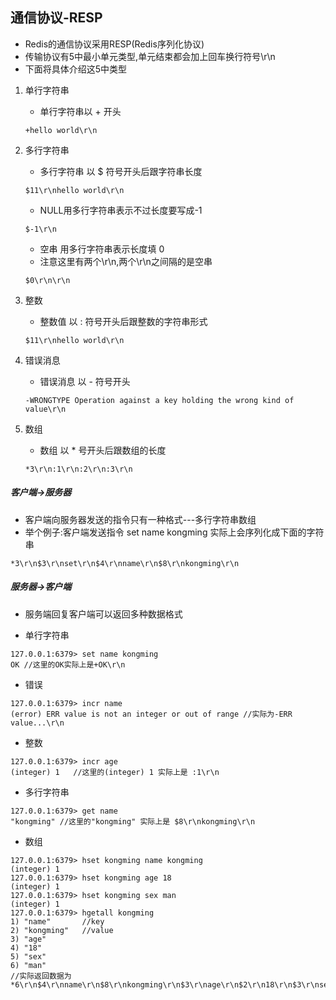 ## 通信协议-RESP

* Redis的通信协议采用RESP(Redis序列化协议)
* 传输协议有5中最小单元类型,单元结束都会加上回车换行符号\r\n
* 下面将具体介绍这5中类型
1. 单行字符串

	* 单行字符串以 + 开头
	```
	+hello world\r\n
	```

2. 多行字符串

	* 多行字符串 以 $ 符号开头后跟字符串长度
	
	```
	$11\r\nhello world\r\n
	```

	* NULL用多行字符串表示不过长度要写成-1
	
	```
	$-1\r\n
	```
	* 空串 用多行字符串表示长度填 0
	* 注意这里有两个\r\n,两个\r\n之间隔的是空串
	
	```
	$0\r\n\r\n
	```

3. 整数

	* 整数值 以 : 符号开头后跟整数的字符串形式

	
	```
	$11\r\nhello world\r\n
	```

4. 错误消息

	* 错误消息 以 - 符号开头
	
	```
	-WRONGTYPE Operation against a key holding the wrong kind of value\r\n
	```
5. 数组

	* 数组 以 * 号开头后跟数组的长度
	
	```
	*3\r\n:1\r\n:2\r\n:3\r\n
	```

##### 客户端->服务器

* 客户端向服务器发送的指令只有一种格式---多行字符串数组
* 举个例子:客户端发送指令 set name kongming 实际上会序列化成下面的字符串

```
*3\r\n$3\r\nset\r\n$4\r\nname\r\n$8\r\nkongming\r\n
```

##### 服务器->客户端

* 服务端回复客户端可以返回多种数据格式

* 单行字符串

```
127.0.0.1:6379> set name kongming
OK //这里的OK实际上是+OK\r\n
```

* 错误

```
127.0.0.1:6379> incr name
(error) ERR value is not an integer or out of range //实际为-ERR value...\r\n
```

* 整数

```
127.0.0.1:6379> incr age
(integer) 1   //这里的(integer) 1 实际上是 :1\r\n
```

* 多行字符串

```
127.0.0.1:6379> get name
"kongming" //这里的"kongming" 实际上是 $8\r\nkongming\r\n
```

* 数组

```
127.0.0.1:6379> hset kongming name kongming
(integer) 1
127.0.0.1:6379> hset kongming age 18
(integer) 1
127.0.0.1:6379> hset kongming sex man
(integer) 1
127.0.0.1:6379> hgetall kongming
1) "name"		//key
2) "kongming"	//value
3) "age"
4) "18"
5) "sex"
6) "man"
//实际返回数据为 *6\r\n$4\r\nname\r\n$8\r\nkongming\r\n$3\r\nage\r\n$2\r\n18\r\n$3\r\nsex\r\n$3\r\nman\r\n
```
